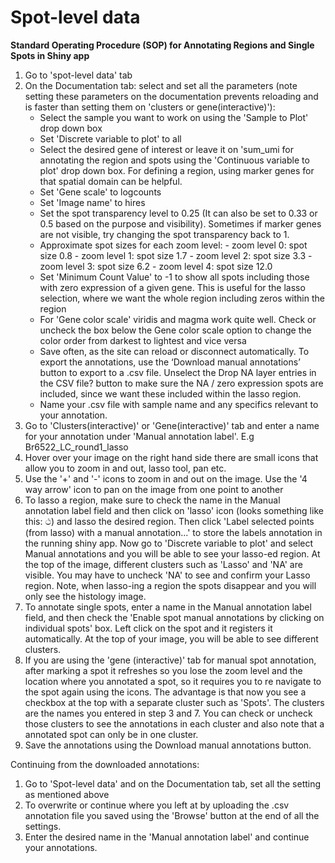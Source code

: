 Spot-level data
===============

**Standard Operating Procedure (SOP) for Annotating Regions and Single Spots in Shiny app**

1. Go to 'spot-level data' tab
2. On the Documentation tab: select and set all the parameters (note setting these parameters on the documentation prevents reloading and is faster than setting them on 'clusters or gene(interactive)'):
    - Select the sample you want to work on using the 'Sample to Plot' drop down box
    - Set 'Discrete variable to plot' to all
    - Select the desired gene of interest or leave it on 'sum_umi for annotating the region and spots using the 'Continuous variable to plot' drop down box. For defining a region, using marker genes for that spatial domain can be helpful.
    - Set 'Gene scale' to logcounts
    - Set 'Image name' to hires
    - Set the spot transparency level to 0.25 (It can also be set to 0.33 or 0.5 based on the purpose and visibility). Sometimes if marker genes are not visible, try changing the spot transparency back to 1.
    - Approximate spot sizes for each zoom level:
          - zoom level 0: spot size 0.8
          - zoom level 1: spot size 1.7
          - zoom level 2: spot size 3.3
          - zoom level 3: spot size 6.2
          - zoom level 4: spot size 12.0
    - Set 'Minimum Count Value' to -1 to show all spots including those with zero expression of a given gene. This is useful for the lasso selection, where we want the whole region including zeros within the region
    - For 'Gene color scale' viridis and magma work quite well. Check or uncheck the box below the Gene color scale option to change the color order from darkest to lightest and vice versa
    - Save often, as the site can reload or disconnect automatically. To export the annotations, use the ‘Download manual annotations’ button to export to a .csv file. Unselect the Drop NA layer entries in the CSV file? button to make sure the NA / zero expression spots are included, since we want these included within the lasso region.
    - Name your .csv file with sample name and any specifics relevant to your annotation.
3. Go to 'Clusters(interactive)' or 'Gene(interactive)' tab and enter a name for your annotation under 'Manual annotation label'. E.g  Br6522_LC_round1_lasso
4. Hover over your image on the right hand side there are small icons that allow you to zoom in and out, lasso tool, pan etc.
5. Use the '+' and '-' icons to zoom in and out on the image. Use the '4 way arrow' icon to pan on the image from one point to another
6. To lasso a region, make sure to check the name in the Manual annotation label field and then click on 'lasso' icon (looks something like this: ථ) and lasso the desired region. Then click 'Label selected points (from lasso) with a manual annotation...' to store the labels annotation in the running shiny app. Now go to 'Discrete variable to plot' and select  Manual annotations and you will be able to see your lasso-ed region. At the top of the image, different clusters such as 'Lasso' and 'NA' are visible. You may have to uncheck 'NA' to see and confirm your Lasso region. Note, when lasso-ing a region the spots disappear and you will only see the histology image.
7. To annotate single spots, enter a name in the Manual annotation label field, and then check the 'Enable spot manual annotations by clicking on individual spots' box. Left click on the spot and it registers it automatically. At the top of your image, you will be able to see different clusters.
8. If you are using the 'gene (interactive)' tab for manual spot annotation, after marking a spot it refreshes so you lose the zoom level and the location where you annotated a spot, so it requires you to re navigate to the spot again using the icons. The advantage is that now you see a checkbox at the top with a separate cluster such as 'Spots'. The clusters are the names you entered in step 3 and 7. You can check or uncheck those clusters to see the annotations in each cluster and also note that a annotated spot can only be in one cluster.
9. Save the annotations using the Download manual annotations button.

Continuing from the downloaded annotations:

1. Go to 'Spot-level data' and on the Documentation tab, set all the setting as mentioned above
2. To overwrite or continue where you left at by uploading the .csv annotation file you saved using the 'Browse' button at the end of all the settings.
3. Enter the desired name in the 'Manual annotation label' and continue your annotations.

